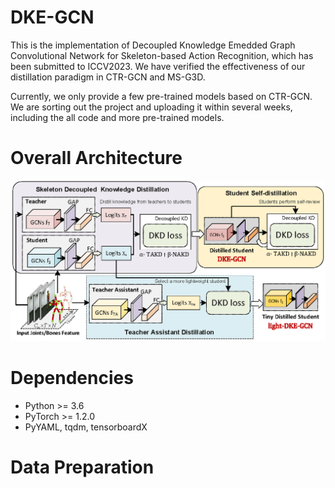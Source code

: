 # DKE-GCN
This is the implementation of Decoupled Knowledge Emedded Graph Convolutional Network for Skeleton-based Action Recognition, which has been submitted to ICCV2023. We have verified the effectiveness of our distillation paradigm in CTR-GCN and MS-G3D.


Currently, we only provide a few pre-trained models based on CTR-GCN.  We are sorting out the project and uploading it within several weeks, including the all code and more pre-trained models.

# Overall Architecture
![](https://github.com/lya19971103/DKE-GCN/blob/main/OA.png)
# Dependencies
+ Python >= 3.6
+ PyTorch >= 1.2.0
+ PyYAML, tqdm, tensorboardX

# Data Preparation
